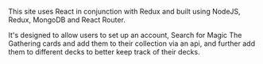 This site uses React in conjunction with Redux and built using NodeJS, Redux, MongoDB and React Router.

It's designed to allow users to set up an account, Search for Magic The Gathering cards and add them to their collection via an api, and further add them to different decks to better keep track of their decks.

